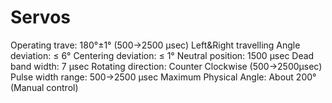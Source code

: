 # Servos
Operating trave: 180°±1° (500→2500 μsec)
Left&Right travelling Angle deviation: ≤ 6°
Centering deviation: ≤ 1°
Neutral position: 1500 μsec
Dead band width: 7 μsec
Rotating direction: Counter Clockwise (500→2500μsec)
Pulse width range: 500→2500 μsec
Maximum Physical Angle: About 200° (Manual control)